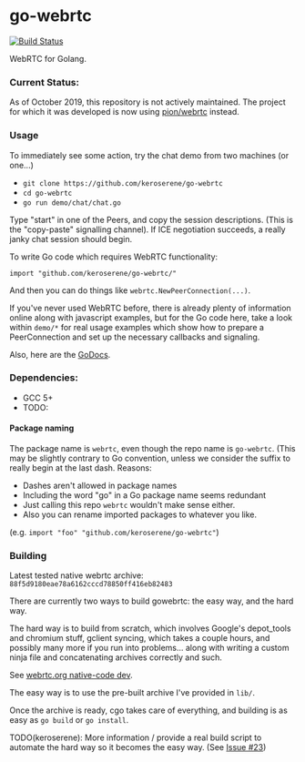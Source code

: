 # go-webrtc

[![Build Status](https://travis-ci.org/keroserene/go-webrtc.svg?branch=master)](https://travis-ci.org/keroserene/go-webrtc)

WebRTC for Golang.

### Current Status:

As of October 2019, this repository is not actively maintained.
The project for which it was developed is now using
[pion/webrtc](https://github.com/pion/webrtc) instead.

### Usage

To immediately see some action, try the chat demo from two machines (or one...)

- `git clone https://github.com/keroserene/go-webrtc`
- `cd go-webrtc`
- `go run demo/chat/chat.go`

Type "start" in one of the Peers, and copy the session descriptions.
(This is the "copy-paste" signalling channel). If ICE negotiation succeeds,
a really janky chat session should begin.


To write Go code which requires WebRTC functionality:
```
import "github.com/keroserene/go-webrtc/"
```
And then you can do things like `webrtc.NewPeerConnection(...)`.

If you've never used WebRTC before, there is already plenty of information
online along with javascript examples, but for the Go code here, take a look
within `demo/*` for real usage examples which show how to prepare a
PeerConnection and set up the necessary callbacks and signaling.

Also, here are the [GoDocs](https://godoc.org/github.com/keroserene/go-webrtc).

### Dependencies:

- GCC 5+
- TODO:

#### Package naming

The package name is `webrtc`, even though the repo name is `go-webrtc`.
(This may be slightly contrary to Go convention, unless we consider the suffix
to really begin at the last dash. Reasons:
- Dashes aren't allowed in package names
- Including the word "go" in a Go package name seems redundant
- Just calling this repo `webrtc` wouldn't make sense either.
- Also you can rename imported packages to whatever you like.

(e.g. `import "foo" "github.com/keroserene/go-webrtc"`)

### Building

Latest tested native webrtc archive: `88f5d9180eae78a6162cccd78850ff416eb82483`

There are currently two ways to build gowebrtc: the easy way, and the hard way.

The hard way is to build from scratch, which involves Google's
depot_tools and chromium stuff, gclient syncing, which takes a couple
hours, and possibly many more if you run into problems... along with
writing a custom ninja file and concatenating archives correctly and such.

See [webrtc.org native-code dev](http://webrtc.org/native-code/development/).

The easy way is to use the pre-built archive I've provided in `lib/`.

Once the archive is ready, cgo takes care of everything, and building
is as easy as `go build` or `go install`.

TODO(keroserene): More information / provide a real build script to automate
the hard way so it becomes the easy way.
(See [Issue #23](https://github.com/keroserene/go-webrtc/issues/23))
